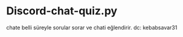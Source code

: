 # Discord-chat-quiz.py
chate belli süreyle sorular sorar ve chati eğlendirir.   dc: kebabsavar31   
